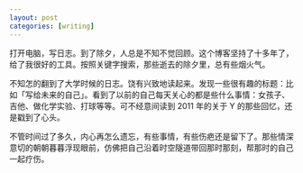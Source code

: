 ```yaml
---
layout: post
categories: [writing]
---
```


打开电脑，写日志。到了除夕，人总是不知不觉回顾。这个博客坚持了十多年了，给了我很好的工具。按照关键字搜索，那些逝去的除夕里，总有些烟火气。

不知怎的翻到了大学时候的日志。饶有兴致地读起来。发现一些很有趣的标题：比如「写给未来的自己」。看到了以前的自己每天关心的都是些什么事情：女孩子、吉他、做化学实验、打球等等。可不经意间读到 2011 年的关于 Y 的那些回忆，还是戳到了心头。

不管时间过了多久，内心再怎么遗忘，有些事情，有些伤疤还是留下了。那些情深意切的朝朝暮暮浮现眼前，仿佛把自己沿着时空隧道带回那时那刻，帮那时的自己一起疗伤。
